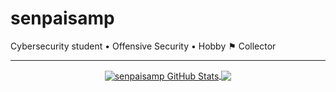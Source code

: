 # senpaisamp

Cybersecurity student • Offensive Security • Hobby ⚑ Collector

---

<p align="center">

<a href="https://github.com/senpaisamp/senpaisamp">
  <img align="center" src="https://github-readme-stats.vercel.app/api?username=senpaisamp&show_icons=true&theme=merko&include_all_commits=true&hide=contribs&count_private=true&line_height=32" alt="senpaisamp GitHub Stats" />
</a>

<a href="https://github.com/xct/xct">
  <img align="center" src="https://github-readme-stats.vercel.app/api/top-langs/?username=senpaisamp&show_icons=true&theme=merko&langs_count=3&layout=default&hide_border=false" />
</a>

</p>
